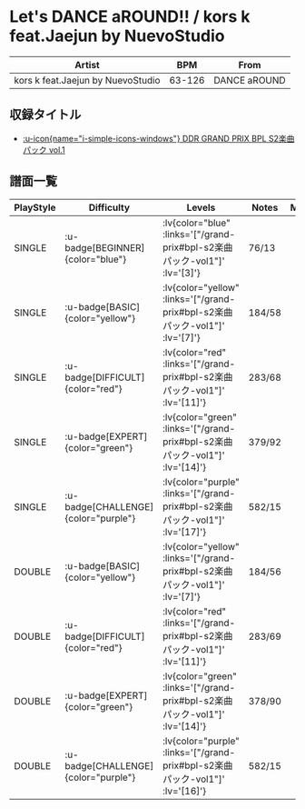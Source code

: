 # Let's DANCE aROUND!! / kors k feat.Jaejun by NuevoStudio

|Artist|BPM|From|
|------|---|----|
|kors k feat.Jaejun by NuevoStudio|63-126|DANCE aROUND|

## 収録タイトル

- [ :u-icon{name="i-simple-icons-windows"} DDR GRAND PRIX BPL S2楽曲パック vol.1](/grand-prix#bpl-s2楽曲パック-vol1)

## 譜面一覧

|PlayStyle|Difficulty|Levels|Notes|Movie|
|---------|----------|------|-----|-----|
|SINGLE| :u-badge[BEGINNER]{color="blue"} | :lv{color="blue" :links='["/grand-prix#bpl-s2楽曲パック-vol1"]' :lv='[3]'} |76/13||
|SINGLE| :u-badge[BASIC]{color="yellow"} | :lv{color="yellow" :links='["/grand-prix#bpl-s2楽曲パック-vol1"]' :lv='[7]'} |184/58||
|SINGLE| :u-badge[DIFFICULT]{color="red"} | :lv{color="red" :links='["/grand-prix#bpl-s2楽曲パック-vol1"]' :lv='[11]'} |283/68||
|SINGLE| :u-badge[EXPERT]{color="green"} | :lv{color="green" :links='["/grand-prix#bpl-s2楽曲パック-vol1"]' :lv='[14]'} |379/92||
|SINGLE| :u-badge[CHALLENGE]{color="purple"} | :lv{color="purple" :links='["/grand-prix#bpl-s2楽曲パック-vol1"]' :lv='[17]'} |582/15||
|DOUBLE| :u-badge[BASIC]{color="yellow"} | :lv{color="yellow" :links='["/grand-prix#bpl-s2楽曲パック-vol1"]' :lv='[7]'} |184/56||
|DOUBLE| :u-badge[DIFFICULT]{color="red"} | :lv{color="red" :links='["/grand-prix#bpl-s2楽曲パック-vol1"]' :lv='[11]'} |283/69||
|DOUBLE| :u-badge[EXPERT]{color="green"} | :lv{color="green" :links='["/grand-prix#bpl-s2楽曲パック-vol1"]' :lv='[14]'} |378/90||
|DOUBLE| :u-badge[CHALLENGE]{color="purple"} | :lv{color="purple" :links='["/grand-prix#bpl-s2楽曲パック-vol1"]' :lv='[16]'} |582/15||
